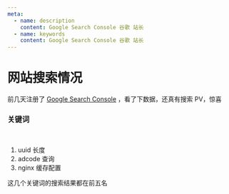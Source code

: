 ```yaml
---
meta:
  - name: description
    content: Google Search Console 谷歌 站长
  - name: keywords
    content: Google Search Console 谷歌 站长
---
```

# 网站搜索情况

前几天注册了 [Google Search Console](https://search.google.com/search-console/performance/search-analytics) ，看了下数据，还真有搜索 PV，惊喜

<ImgView title="Google Search Console" url="https://3.z.wiki/autoupload/20240124/hi5Q.2346X3422-image.png" />

### 关键词

<br />
<ImgView title="Google Search Console" url="https://6.z.wiki/autoupload/20240127/ssWe.1418X1484-image.png" />


1. uuid 长度
2. adcode 查询
3. nginx 缓存配置

这几个关键词的搜索结果都在前五名


<ImgView title="Google Search Console" url="https://9.z.wiki/autoupload/20240127/kJHc.386X352-image.png" />

<ImgView title="Google Search Console" url="https://0.z.wiki/autoupload/20240131/Qd43.2026X1238-image.png" />
